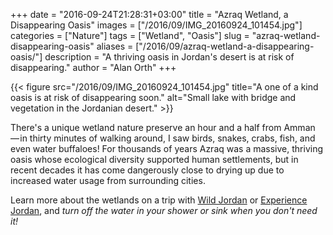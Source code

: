 +++
date = "2016-09-24T21:28:31+03:00"
title = "Azraq Wetland, a Disappearing Oasis"
images = ["/2016/09/IMG_20160924_101454.jpg"]
categories = ["Nature"]
tags = ["Wetland", "Oasis"]
slug = "azraq-wetland-disappearing-oasis"
aliases = ["/2016/09/azraq-wetland-a-disappearing-oasis/"]
description = "A thriving oasis in Jordan's desert is at risk of disappearing."
author = "Alan Orth"
+++

{{< figure src="/2016/09/IMG_20160924_101454.jpg" title="A one of a kind oasis is at risk of disappearing soon." alt="Small lake with bridge and vegetation in the Jordanian desert." >}}

There's a unique wetland nature preserve an hour and a half from Amman — in thirty minutes of walking around, I saw birds, snakes, crabs, fish, and even water buffaloes! For thousands of years Azraq was a massive, thriving oasis whose ecological diversity supported human settlements, but in recent decades it has come dangerously close to drying up due to increased water usage from surrounding cities.

<!--more-->

Learn more about the wetlands on a trip with [Wild Jordan](http://wildjordan.com/) or [Experience Jordan](http://experiencejordan.com/), and *turn off the water in your shower or sink when you don't need it!*
